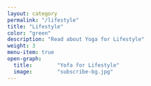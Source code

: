 ```yaml
---
layout: category
permalink: "/lifestyle"
title: "Lifestyle"
color: "green"
description: "Read about Yoga for Lifestyle"
weight: 3
menu-item: true
open-graph:
  title:        "Yofa for Lifestyle"
  image:        "subscribe-bg.jpg"
---
```


